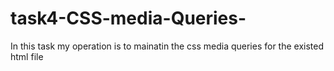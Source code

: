 # task4-CSS-media-Queries-
In this task my operation is to mainatin the css media queries for the existed html file
